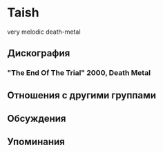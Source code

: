 # Taish

very melodic death-metal

## Дискография

### "The End Of The Trial" 2000, Death Metal




## Отношения с другими группами


## Обсуждения


## Упоминания

